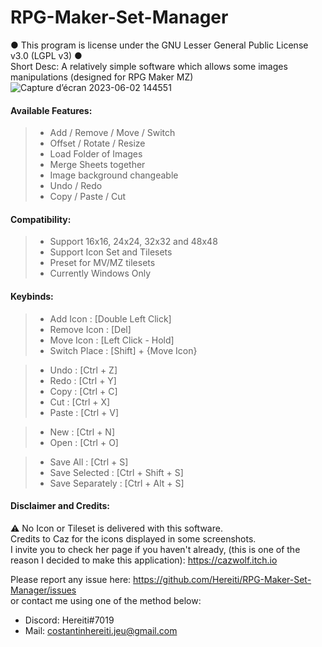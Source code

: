 # RPG-Maker-Set-Manager
● This program is license under the GNU Lesser General Public License v3.0 (LGPL v3) ●  
Short Desc: A relatively simple software which allows some images manipulations (designed for RPG Maker MZ)
![Capture d’écran 2023-06-02 144551](https://github.com/Hereiti/RPG-Maker-Set-Manager/assets/40703838/7287bbdc-8a64-478c-9f6b-32de13e52d20)

#### Available Features:
> - Add / Remove / Move / Switch
> - Offset / Rotate / Resize
> - Load Folder of Images
> - Merge Sheets together
> - Image background changeable
> - Undo / Redo
> - Copy / Paste / Cut
  
  
#### Compatibility:

> - Support 16x16, 24x24, 32x32 and 48x48
> - Support Icon Set and Tilesets
> - Preset for MV/MZ tilesets
> - Currently Windows Only
  
  
#### Keybinds:
> - Add    Icon  : [Double Left Click]
> - Remove Icon  : [Del]
> - Move   Icon  : [Left Click - Hold]
> - Switch Place : [Shift] + {Move Icon}

> - Undo  : [Ctrl + Z]
> - Redo  : [Ctrl + Y]
> - Copy  : [Ctrl + C]
> - Cut   : [Ctrl + X]
> - Paste : [Ctrl + V]

> - New  : [Ctrl + N]
> - Open : [Ctrl + O]

> - Save All        : [Ctrl + S]
> - Save Selected   : [Ctrl + Shift + S]
> - Save Separately : [Ctrl + Alt + S]

#### Disclaimer and Credits:
⚠ No Icon or Tileset is delivered with this software.  
Credits to Caz for the icons displayed in some screenshots.  
I invite you to check her page if you haven't already, (this is one of the reason I decided to make this application): https://cazwolf.itch.io

Please report any issue here: https://github.com/Hereiti/RPG-Maker-Set-Manager/issues  
or contact me using one of the method below:
- Discord: Hereiti#7019
- Mail: costantinhereiti.jeu@gmail.com
